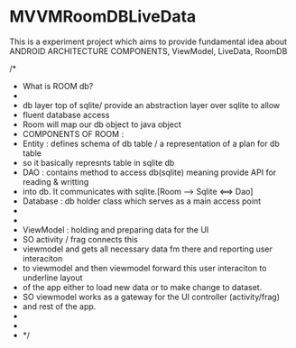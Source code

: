 # MVVMRoomDBLiveData
This is a experiment project which aims to provide fundamental idea about ANDROID ARCHITECTURE COMPONENTS, ViewModel, LiveData, RoomDB

/*
* What is ROOM db?
* 
* db layer top of sqlite/ provide an abstraction layer over sqlite to allow
* fluent database access
* Room will map our db object to java object
* COMPONENTS OF ROOM :
* Entity : defines schema of db table   / a representation of a plan for db table
* so it basically represnts table in sqlite db
* DAO : contains method to access db(sqlite) meaning provide API for reading & writting
* into db. It communicates with sqlite.[Room --> Sqlite <==> Dao] 
* Database : db holder class which serves as a main access point
*
*
* ViewModel : holding and preparing data for the UI 
* SO activity / frag connects this 
* viewmodel and gets all necessary data fm there and reporting user interaciton
* to viewmodel and then viewmodel forward this user interaciton to underline layout 
* of the app either to load new data or to make change to dataset.
* SO viewmodel works as a gateway for the UI controller (activity/frag)
* and rest of the app.
* 
*
* */
